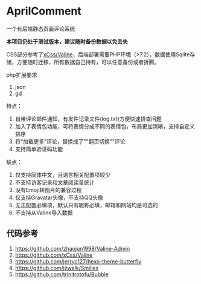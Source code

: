 # AprilComment

一个有后端静态页面评论系统

**本项目仍处于测试版本，建议随时备份数据以免丢失**

CSS部分参考了[xCss/Valine](https://github.com/xCss/Valine)，后端部署需要PHP环境（>7.2），数据使用Sqlite存储，方便随时迁移，所有数据自己持有，可以任意备份或者折腾。

php扩展要求

1. json
2. gd

特点：

1. 自带评论邮件通知，有发件记录文件(log.txt)方便快速排查问题
2. 加入了表情包功能，可将表情分成不同的表情包，布局更加清晰，支持自定义排序
3. 将"加载更多"评论，替换成了""翻页切换""评论
4. 支持简单验证码功能

缺点：

1. 仅支持简体中文，且语言相关配置项较少
2. 不支持访客记录和文章阅读量统计
3. 没有Emoji转图片的兼容过程
4. 仅支持Gravatar头像，不支持QQ头像
5. 无法配置必填项，默认只有昵称必填，邮箱和网站均是可选的
6. 不支持从Valine导入数据

## 代码参考

1. https://github.com/zhaojun1998/Valine-Admin
2. https://github.com/xCss/Valine
5. https://github.com/jerryc127/hexo-theme-butterfly
7. https://github.com/jzwalk/Smilies
8. https://github.com/trinitrotofu/Bubble

